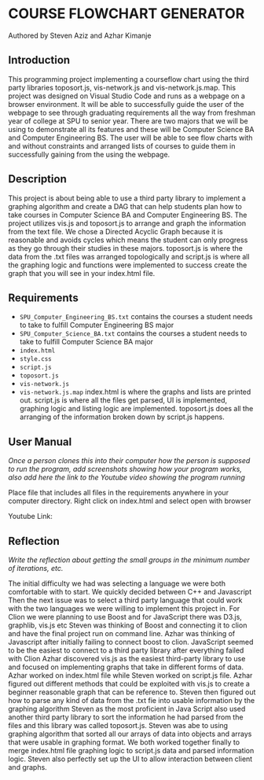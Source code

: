 # COURSE FLOWCHART GENERATOR
Authored by Steven Aziz and Azhar Kimanje

## Introduction
This programming project implementing a courseflow chart using the third party libraries toposort.js, vis-network.js and vis-network.js.map.
This project was designed on Visual Studio Code and runs as a webpage on a browser environment. It will be able to successfully guide the user of the webpage to see through graduating requirements all the way from freshman year of college at SPU to senior year. There are two majors that we will be using to demonstrate all its features and these will be Computer Science BA and Computer Engineering BS. The user will be able to see flow charts with and without constraints and arranged lists of courses to guide them in successfully gaining from the using the webpage.

## Description
This project is about being able to use a third party library to implement a graphing algorithm and create a DAG that can help students plan how to take courses in Computer Science BA and Computer Engineering BS. The project utilizes vis.js and toposort.js to arrange and graph the information from the text file. We chose a Directed Acyclic Graph because it is reasonable and avoids cycles which means the student can only progress as they go through their studies in these majors. toposort.js is where the data from the .txt files was arranged topologically and script.js is where all the graphing logic and functions were implemented to success create the graph that you will see in your index.html file.

## Requirements
- `SPU_Computer_Engineering_BS.txt` contains the courses a student needs to take to fulfill Computer Engineering BS major
- `SPU_Computer_Science_BA.txt` contains the courses a student needs to take to fulfill Computer Science BA major
- `index.html`
- `style.css`
- `script.js`
- `toposort.js`
- `vis-network.js`
- `vis-network.js.map`
index.html is where the graphs and lists are printed out.
script.js is where all the files get parsed, UI is implemented, graphing logic and listing logic are implemented.
toposort.js does all the arranging of the information broken down by script.js happens.

## User Manual
*Once a person clones this into their computer how the person is supposed to run the program, add screenshots showing how your program works, also add here the link to the Youtube video showing the program running*

Place file that includes all files in the requirements anywhere in your computer directory.
Right click on index.html and select open with browser

Youtube Link: 

## Reflection
*Write the reflection about getting the small groups in the minimum number of iterations, etc.*

The initial difficulty we had was selecting a language we were both comfortable with to start. We quickly decided between C++ and Javascript
Then the next issue was to select a third party language that could work with the two languages we were willing to implement this project in.
For Clion we were planning to use Boost and for JavaScript there was D3.js, graphlib, vis.js etc
Steven was thinking of Boost and connecting it to clion and have the final project run on command line.
Azhar was thinking of Javascript after initially failing to connect boost to clion. 
JavaScript seemed to be the easiest to connect to a third party library after everything failed with Clion
Azhar discovered vis.js as the easiest third-party library to use and focused on implementing graphs that take in different forms of data.
Azhar worked on index.html file while Steven worked on script.js file. Azhar figured out different methods that could be exploited with vis.js to create a beginner reasonable graph that can be reference to.
Steven then figured out how to parse any kind of data from the .txt fie into usable information by the graphing algorithm
Steven as the most proficient in Java Script also used another third party library to sort the information he had parsed from the files and this library was called toposort.js. Steven was abe to using graphing algorithm that sorted all our arrays of data into objects and arrays that were usable in graphing format.
We both worked together finally to merge index.html file graphing logic to script.js data and parsed information logic. 
Steven also perfectly set up the UI to allow interaction between client and graphs.

